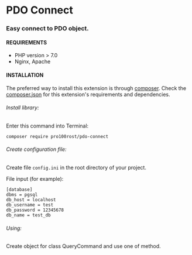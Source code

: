 # PDO Connect

### Easy connect to PDO object.

#### REQUIREMENTS

- PHP version > 7.0
- Nginx, Apache

#### INSTALLATION

The preferred way to install this extension is through [composer](http://getcomposer.org/download/). Check the [composer.json](https://github.com/aksafan/yii2-fcm-both-api/blob/master/composer.json) for this extension's requirements and dependencies.

###### Install library:

Enter this command into Terminal:

```
composer require pro100rost/pdo-connect
```

###### Create configuration file:

Create file `config.ini` in the root directory of your project.

File input (for example):

```
[database]
dbms = pgsql
db_host = localhost
db_username = test
db_password = 12345678
db_name = test_db
```

###### Using:

Create object for class QueryCommand and use one of method.